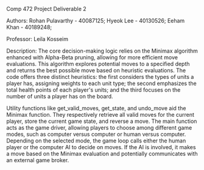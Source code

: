 Comp 472 Project Deliverable 2

Authors: Rohan Pulavarthy - 40087125; Hyeok Lee - 40130526; Eeham Khan - 40189248;

Professor: Leila Kosseim

Description: The core decision-making logic relies on the Minimax algorithm enhanced with Alpha-Beta pruning, allowing for more efficient move evaluations. This algorithm explores potential moves to a specified depth and returns the best possible move based on heuristic evaluations. The code offers three distinct heuristics: the first considers the types of units a player has, assigning weights to each unit type; the second emphasizes the total health points of each player's units; and the third focuses on the number of units a player has on the board.

Utility functions like get_valid_moves, get_state, and undo_move aid the Minimax function. They respectively retrieve all valid moves for the current player, store the current game state, and reverse a move. The main function acts as the game driver, allowing players to choose among different game modes, such as computer versus computer or human versus computer. Depending on the selected mode, the game loop calls either the human player or the computer AI to decide on moves. If the AI is involved, it makes a move based on the Minimax evaluation and potentially communicates with an external game broker.

